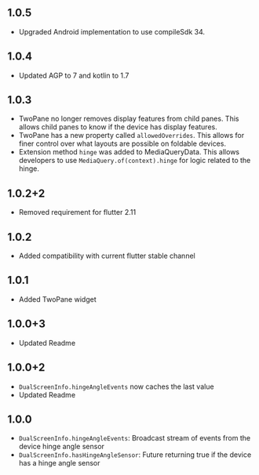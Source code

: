 ## 1.0.5

* Upgraded Android implementation to use compileSdk 34.

## 1.0.4

* Updated AGP to 7 and kotlin to 1.7

## 1.0.3

* TwoPane no longer removes display features from child panes. This allows child panes to know if the device has display features.
* TwoPane has a new property called `allowedOverrides`. This allows for finer control over what layouts are possible on foldable devices.
* Extension method `hinge` was added to MediaQueryData. This allows developers to use `MediaQuery.of(context).hinge` for logic related to the hinge.

## 1.0.2+2

* Removed requirement for flutter 2.11

## 1.0.2

* Added compatibility with current flutter stable channel

## 1.0.1

* Added TwoPane widget

## 1.0.0+3

* Updated Readme

## 1.0.0+2

* `DualScreenInfo.hingeAngleEvents` now caches the last value
* Updated Readme

## 1.0.0

* `DualScreenInfo.hingeAngleEvents`: Broadcast stream of events from the device hinge angle sensor
* `DualScreenInfo.hasHingeAngleSensor`: Future returning true if the device has a hinge angle sensor
